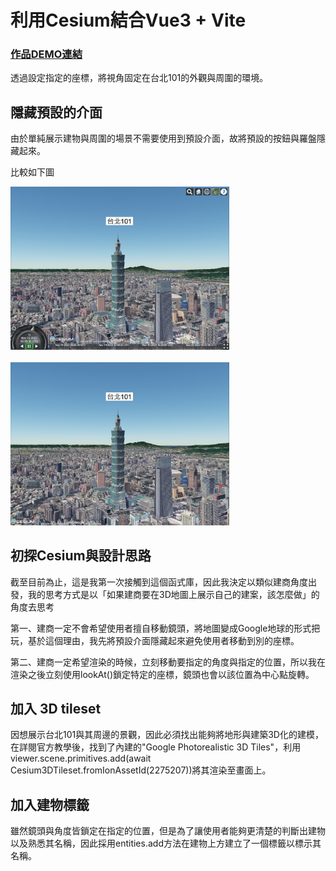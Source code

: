 # 利用Cesium結合Vue3 + Vite

### [作品DEMO連結](https://jen-chun.github.io/cesium-vue/)

透過設定指定的座標，將視角固定在台北101的外觀與周圍的環境。

## 隱藏預設的介面

由於單純展示建物與周圍的場景不需要使用到預設介面，故將預設的按鈕與羅盤隱藏起來。

比較如下圖

<img src="./md-image/before-icon.png" alt="隱藏預設介面之前" width="350">
<br>
<br>
<img src="./md-image/after-icon.png" alt="隱藏預設介面之後" width="350">

## 初探Cesium與設計思路

截至目前為止，這是我第一次接觸到這個函式庫，因此我決定以類似建商角度出發，我的思考方式是以「如果建商要在3D地圖上展示自己的建案，該怎麼做」的角度去思考

第一、建商一定不會希望使用者擅自移動鏡頭，將地圖變成Google地球的形式把玩，基於這個理由，我先將預設介面隱藏起來避免使用者移動到別的座標。

第二、建商一定希望渲染的時候，立刻移動要指定的角度與指定的位置，所以我在渲染之後立刻使用lookAt()鎖定特定的座標，鏡頭也會以該位置為中心點旋轉。

## 加入 3D tileset

因想展示台北101與其周邊的景觀，因此必須找出能夠將地形與建築3D化的建模，在詳閱官方教學後，找到了內建的"Google Photorealistic 3D Tiles"，利用 viewer.scene.primitives.add(await Cesium3DTileset.fromIonAssetId(2275207))將其渲染至畫面上。

## 加入建物標籤

雖然鏡頭與角度皆鎖定在指定的位置，但是為了讓使用者能夠更清楚的判斷出建物以及熟悉其名稱，因此採用entities.add方法在建物上方建立了一個標籤以標示其名稱。
